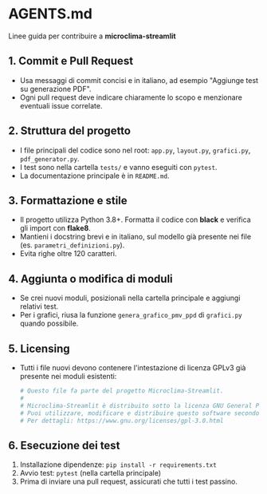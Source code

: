 # AGENTS.md
Linee guida per contribuire a **microclima-streamlit**

## 1. Commit e Pull Request
- Usa messaggi di commit concisi e in italiano, ad esempio "Aggiunge test su generazione PDF".
- Ogni pull request deve indicare chiaramente lo scopo e menzionare eventuali issue correlate.

## 2. Struttura del progetto
- I file principali del codice sono nel root: `app.py`, `layout.py`, `grafici.py`, `pdf_generator.py`.
- I test sono nella cartella `tests/` e vanno eseguiti con `pytest`.
- La documentazione principale è in `README.md`.

## 3. Formattazione e stile
- Il progetto utilizza Python 3.8+. Formatta il codice con **black** e verifica gli import con **flake8**.
- Mantieni i docstring brevi e in italiano, sul modello già presente nei file (es. `parametri_definizioni.py`).
- Evita righe oltre 120 caratteri.

## 4. Aggiunta o modifica di moduli
- Se crei nuovi moduli, posizionali nella cartella principale e aggiungi relativi test.
- Per i grafici, riusa la funzione `genera_grafico_pmv_ppd` di `grafici.py` quando possibile.

## 5. Licensing
- Tutti i file nuovi devono contenere l'intestazione di licenza GPLv3 già presente nei moduli esistenti:
  ```python
  # Questo file fa parte del progetto Microclima-Streamlit.
  #
  # Microclima-Streamlit è distribuito sotto la licenza GNU General Public License v3.0.
  # Puoi utilizzare, modificare e distribuire questo software secondo i termini della licenza.
  # Per dettagli: https://www.gnu.org/licenses/gpl-3.0.html
  ```

## 6. Esecuzione dei test
1. Installazione dipendenze: `pip install -r requirements.txt`
2. Avvio test: `pytest` (nella cartella principale)
3. Prima di inviare una pull request, assicurati che tutti i test passino.
